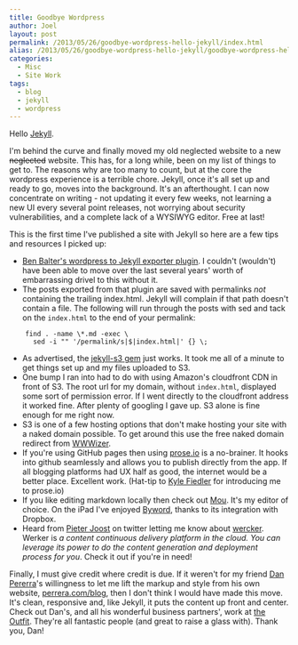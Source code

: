 ```yaml
---
title: Goodbye Wordpress
author: Joel
layout: post
permalink: /2013/05/26/goodbye-wordpress-hello-jekyll/index.html
alias: /2013/05/26/goodbye-wordpress-hello-jekyll/goodbye-wordpress-hello-jekyll
categories:
  - Misc
  - Site Work
tags:
  - blog
  - jekyll
  - wordpress
---
```


Hello [Jekyll](http://jekyllrb.com/).

I'm behind the curve and finally moved my old neglected website to a new <span title="hopefully not?">~~neglected~~</span> website. This has, for a long while, been on my list of things to get to. The reasons why are too many to count, but at the core the wordpress experience is a terrible chore. Jekyll, once it's all set up and ready to go, moves into the background. It's an afterthought. I can now concentrate on writing - not updating it every few weeks, not learning a new UI every several point releases, not worrying about security vulnerabilities, and a complete lack of a WYSIWYG editor. Free at last!

This is the first time I've published a site with Jekyll so here are a few tips and resources I picked up:

* [Ben Balter's wordpress to Jekyll exporter plugin](https://github.com/benbalter/wordpress-to-jekyll-exporter). I couldn't (wouldn't) have been able to move over the last several years' worth of embarrassing drivel to this without it.
* The posts exported from that plugin are saved with permalinks *not* containing the trailing index.html. Jekyll will complain if that path doesn't contain a file. The following will run through the posts with sed and tack on the `index.html` to the end of your permalink:

```
    find . -name \*.md -exec \
      sed -i "" '/permalink/s|$|index.html|' {} \;
```

* As advertised, the [jekyll-s3 gem](https://github.com/laurilehmijoki/jekyll-s3) just works. It took me all of a minute to get things set up and my files uploaded to S3.
* One bump I ran into had to do with using Amazon's cloudfront CDN in front of S3. The root url for my domain, without `index.html`, displayed some sort of permission error. If I went directly to the cloudfront address it worked fine. After plenty of googling I gave up. S3 alone is fine enough for me right now.
* S3 is one of a few hosting options that don't make hosting your site with a naked domain possible. To get around this use the free naked domain redirect from [WWWizer](http://wwwizer.com/naked-domain-redirect).
* If you're using GitHub pages then using [prose.io](http://prose.io) is a no-brainer. It hooks into github seamlessly and allows you to publish directly from the app. If all blogging platforms had UX half as good, the internet would be a better place. Excellent work. (Hat-tip to [Kyle Fiedler](https://twitter.com/kylefiedler) for introducing me to prose.io)
* If you like editing markdown locally then check out [Mou](http://mouapp.com/). It's my editor of choice. On the iPad I've enjoyed [Byword](http://bywordapp.com/), thanks to its integration with Dropbox.
* Heard from [Pieter Joost](https://twitter.com/pjvds) on twitter letting me know about [wercker](http://born2code.net/blog/2013/05/27/simplify-your-jekyll-publishing-process-with-wercker/). Werker is *a content continuous delivery platform in the cloud. You can leverage its power to do the content generation and deployment process for you*. Check it out if you're in need!

Finally, I must give credit where credit is due. If it weren't for my friend [Dan Pererra](https://twitter.com/dperrera)'s willingness to let me lift the markup and style from his own website, [perrera.com/blog](http://perrera.com/blog), then I don't think I would have made this move. It's clean, responsive and, like Jekyll, it puts the content up front and center. Check out Dan's, and all his wonderful business partners', work at [the Outfit](http://fromtheoutfit.com/). They're all fantastic people (and great to raise a glass with). Thank you, Dan!
